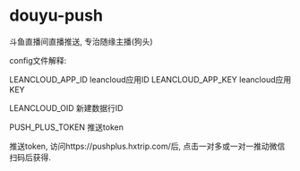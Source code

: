 # douyu-push
斗鱼直播间直播推送, 专治随缘主播(狗头)

config文件解释:

LEANCLOUD_APP_ID leancloud应用ID
LEANCLOUD_APP_KEY leancloud应用KEY

LEANCLOUD_OID 新建数据行ID


PUSH_PLUS_TOKEN 推送token

推送token, 访问https://pushplus.hxtrip.com/后, 点击一对多或一对一推动微信扫码后获得.
